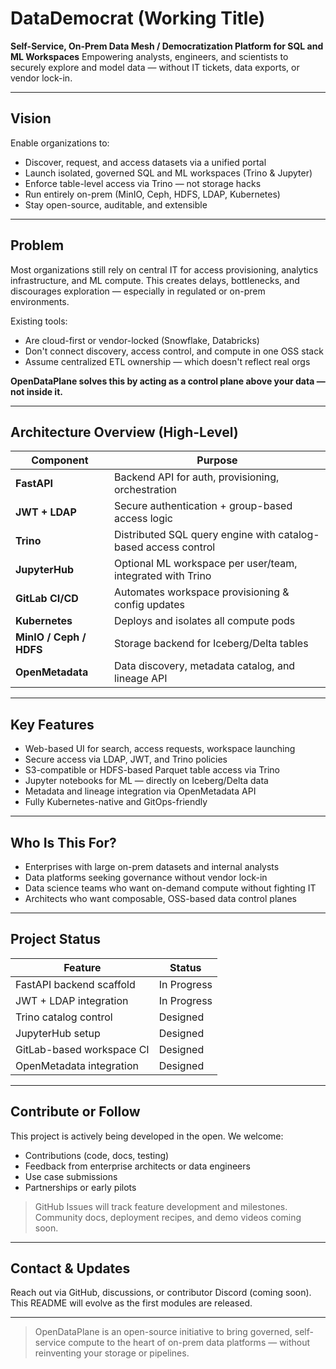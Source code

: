 # DataDemocrat (Working Title)

**Self-Service, On-Prem Data Mesh / Democratization Platform for SQL and ML Workspaces**
Empowering analysts, engineers, and scientists to securely explore and model data — without IT tickets, data exports, or vendor lock-in.

---

## Vision

Enable organizations to:

* Discover, request, and access datasets via a unified portal
* Launch isolated, governed SQL and ML workspaces (Trino & Jupyter)
* Enforce table-level access via Trino — not storage hacks
* Run entirely on-prem (MinIO, Ceph, HDFS, LDAP, Kubernetes)
* Stay open-source, auditable, and extensible

---

## Problem

Most organizations still rely on central IT for access provisioning, analytics infrastructure, and ML compute.
This creates delays, bottlenecks, and discourages exploration — especially in regulated or on-prem environments.

Existing tools:

* Are cloud-first or vendor-locked (Snowflake, Databricks)
* Don't connect discovery, access control, and compute in one OSS stack
* Assume centralized ETL ownership — which doesn't reflect real orgs

**OpenDataPlane solves this by acting as a control plane above your data — not inside it.**

---

## Architecture Overview (High-Level)

| Component               | Purpose                                                        |
| ----------------------- | -------------------------------------------------------------- |
| **FastAPI**             | Backend API for auth, provisioning, orchestration              |
| **JWT + LDAP**          | Secure authentication + group-based access logic               |
| **Trino**               | Distributed SQL query engine with catalog-based access control |
| **JupyterHub**          | Optional ML workspace per user/team, integrated with Trino     |
| **GitLab CI/CD**        | Automates workspace provisioning & config updates              |
| **Kubernetes**          | Deploys and isolates all compute pods                          |
| **MinIO / Ceph / HDFS** | Storage backend for Iceberg/Delta tables                       |
| **OpenMetadata**        | Data discovery, metadata catalog, and lineage API              |

---

## Key Features

* Web-based UI for search, access requests, workspace launching
* Secure access via LDAP, JWT, and Trino policies
* S3-compatible or HDFS-based Parquet table access via Trino
* Jupyter notebooks for ML — directly on Iceberg/Delta data
* Metadata and lineage integration via OpenMetadata API
* Fully Kubernetes-native and GitOps-friendly

---

## Who Is This For?

* Enterprises with large on-prem datasets and internal analysts
* Data platforms seeking governance without vendor lock-in
* Data science teams who want on-demand compute without fighting IT
* Architects who want composable, OSS-based data control planes

---

## Project Status

| Feature                   | Status         |
| ------------------------- | -------------- |
| FastAPI backend scaffold  | In Progress    |
| JWT + LDAP integration    | In Progress    |
| Trino catalog control     | Designed       |
| JupyterHub setup          | Designed       |
| GitLab-based workspace CI | Designed       |
| OpenMetadata integration  | Designed       |

---

## Contribute or Follow

This project is actively being developed in the open. We welcome:

* Contributions (code, docs, testing)
* Feedback from enterprise architects or data engineers
* Use case submissions
* Partnerships or early pilots

> GitHub Issues will track feature development and milestones.
> Community docs, deployment recipes, and demo videos coming soon.

---

## Contact & Updates

Reach out via GitHub, discussions, or contributor Discord (coming soon).
This README will evolve as the first modules are released.

---

> OpenDataPlane is an open-source initiative to bring governed, self-service compute to the heart of on-prem data platforms — without reinventing your storage or pipelines.

